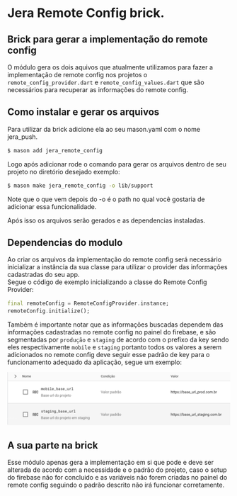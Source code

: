 # Jera Remote Config brick.

## Brick para gerar a implementação do remote config

O módulo gera os dois aquivos que atualmente utilizamos para fazer a implementação de remote config nos projetos o `remote_config_provider.dart` e `remote_config_values.dart` que são necessários para recuperar as informações do remote config.<br>

## Como instalar e gerar os arquivos

Para utilizar da brick adicione ela ao seu mason.yaml com o nome jera_push.

```bash
$ mason add jera_remote_config
```

Logo após adicionar rode o comando para gerar os arquivos dentro de seu projeto no diretório desejado exemplo:

```bash
$ mason make jera_remote_config -o lib/support
```

Note que o que vem depois do -o é o path no qual você gostaria de adicionar essa funcionalidade.

Após isso os arquivos serão gerados e as dependencias instaladas.

## Dependencias do modulo

Ao criar os arquivos da implementação do remote config será necessário inicializar a instância da sua classe para utilizar o provider das informações cadastradas do seu app.<br>
Segue o código de exemplo inicializando a classe do Remote Config Provider:

```dart
final remoteConfig = RemoteConfigProvider.instance;
remoteConfig.initialize();
```

Também é importante notar que as informações buscadas dependem das informações cadastradas no remote config no painel do firebase, e são segmentadas por `produção` e `staging` de acordo com o prefixo da key sendo eles respectivamente `mobile` e `staging` portanto todos os valores a serem adicionados no remote config deve seguir esse padrão de key para o funcionamento adequado da aplicação, segue um exemplo:

  <img src="assets/remote_config_example.png" /> 
<br>

## A sua parte na brick

Esse módulo apenas gera a implementação em si que pode e deve ser alterada de acordo com a necessidade e o padrão do projeto, caso o setup do firebase não for concluido e as variáveis não forem criadas no painel do remote config seguindo o padrão descrito não irá funcionar corretamente.
